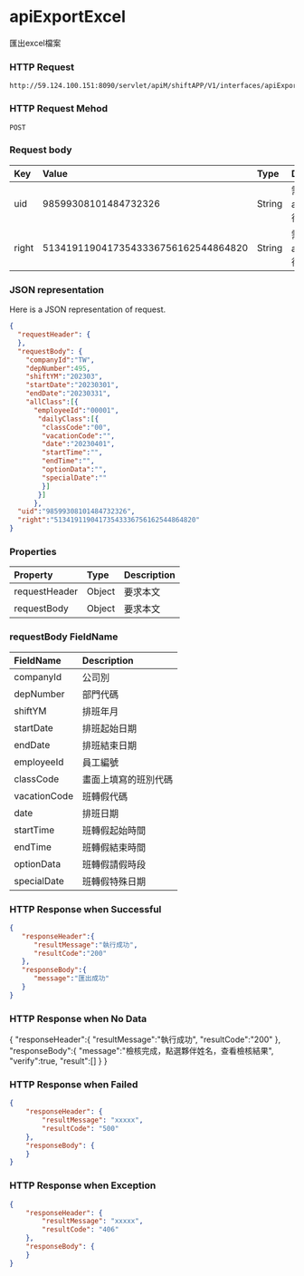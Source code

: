 # apiExportExcel
匯出excel檔案

### HTTP Request
```
http://59.124.100.151:8090/servlet/apiM/shiftAPP/V1/interfaces/apiExportExcel
```

### HTTP Request Mehod
```
POST
```

### Request body
| Key | Value | Type | Description |
|:----------|:-------------|:-----|:------------|
| uid | 98599308101484732326 | String | 需透過apiLogin取得
| right | 51341911904173543336756162544864820 | String | 需透過apiLogin取得 |

### JSON representation
Here is a JSON representation of request.
```json
{
  "requestHeader": {
  },
  "requestBody": {
    "companyId":"TW",
    "depNumber":495,
    "shiftYM":"202303",
    "startDate":"20230301",
    "endDate":"20230331",
    "allClass":[{
      "employeeId":"00001", 
       "dailyClass":[{
        "classCode":"00", 
        "vacationCode":"", 
        "date":"20230401", 
        "startTime":"", 
        "endTime":"", 
        "optionData":"", 
        "specialDate":""
        }]
       }]
      },
  "uid":"98599308101484732326",
  "right":"51341911904173543336756162544864820"
}
```

### Properties
| Property | Type | Description |
|:---------|:-----|:------------|
| requestHeader | Object | 要求本文 |
| requestBody | Object | 要求本文 |

### requestBody FieldName
| FieldName | Description |
|:----------|:-------------|
| companyId | 公司別 |
| depNumber | 部門代碼 |
| shiftYM | 排班年月 |
| startDate | 排班起始日期 |
| endDate | 排班結束日期 |
| employeeId | 員工編號 |
| classCode | 畫面上填寫的班別代碼 |
| vacationCode | 班轉假代碼 |
| date | 排班日期 |
| startTime | 班轉假起始時間 |
| endTime | 班轉假結束時間 |
| optionData | 班轉假請假時段 |
| specialDate | 班轉假特殊日期 |

### HTTP Response when Successful
```json
{
   "responseHeader":{
      "resultMessage":"執行成功",
      "resultCode":"200"
   },
   "responseBody":{
      "message":"匯出成功"
   }
}
```

### HTTP Response when No Data
{
   "responseHeader":{
      "resultMessage":"執行成功",
      "resultCode":"200"
   },
   "responseBody":{
      "message":"檢核完成，點選夥伴姓名，查看檢核結果",
      "verify":true,
      "result":[]
   }
}


### HTTP Response when Failed
```json
{
    "responseHeader": {
        "resultMessage": "xxxxx",
        "resultCode": "500"
    },
    "responseBody": {
    }
}
```

### HTTP Response when Exception
```json
{
    "responseHeader": {
        "resultMessage": "xxxxx",
        "resultCode": "406"
    },
    "responseBody": {
    }
}
```
